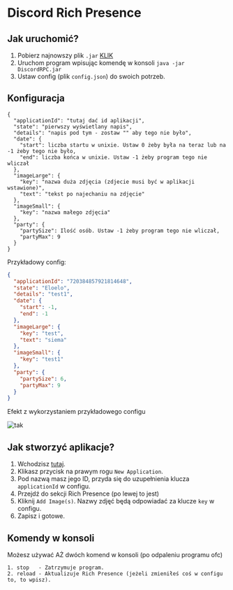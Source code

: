 # Discord Rich Presence

## Jak uruchomić?

1. Pobierz najnowszy plik `.jar` [KLIK](https://github.com/KAMIL0024/Discord-Rich-Presence/releases)
2. Uruchom program wpisując komendę w konsoli `java -jar DiscordRPC.jar`
3. Ustaw config (plik `config.json`) do swoich potrzeb.


## Konfiguracja

```
{
  "applicationId": "tutaj dać id aplikacji",
  "state": "pierwszy wyświetlany napis",
  "details": "napis pod tym - zostaw "" aby tego nie było",
  "date": {
    "start": liczba startu w unixie. Ustaw 0 żeby była na teraz lub na -1 żeby tego nie było,
    "end": liczba końca w unixie. Ustaw -1 żeby program tego nie wliczał
  },
  "imageLarge": {
    "key": "nazwa duża zdjęcia (zdjecie musi być w aplikacji wstawione)",
    "text": "tekst po najechaniu na zdjęcie"
  },
  "imageSmall": {
    "key": "nazwa małego zdjęcia"
  },
  "party": {
    "partySize": Ilość osób. Ustaw -1 żeby program tego nie wliczał,
    "partyMax": 9
  }
}
```
Przykładowy config:
```json
{
  "applicationId": "720384857921814648",
  "state": "Eloelo",
  "details": "test1",
  "date": {
    "start": -1,
    "end": -1
  },
  "imageLarge": {
    "key": "test",
    "text": "siema"
  },
  "imageSmall": {
    "key": "test1"
  },
  "party": {
    "partySize": 6,
    "partyMax": 9
  }
}
```

Efekt z wykorzystaniem przykładowego configu

![tak](https://cdn.discordapp.com/attachments/549359078342787092/720406623327223838/unknown.png)

## Jak stworzyć aplikacje?
1. Wchodzisz [tutaj](https://discord.com/developers/applications/).
2. Klikasz przycisk na prawym rogu `New Application`.
3. Pod nazwą masz jego ID, przyda się do uzupełnienia klucza `applicationId` w configu.
4. Przejdź do sekcji Rich Presence (po lewej to jest)
5. Kliknij `Add Image(s)`. Nazwy zdjęć będą odpowiadać za klucze `key` w configu.
6. Zapisz i gotowe.

## Komendy w konsoli

Możesz używać AŻ dwóch komend w konsoli (po odpaleniu programu ofc)

	1. stop   - Zatrzymuje program.
	2. reload - Aktualizuje Rich Presence (jeżeli zmieniłeś coś w configu to, to wpisz).
